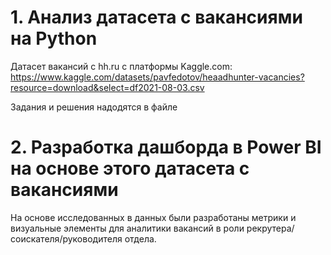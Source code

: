 # 1. Анализ датасета с вакансиями на Python

Датасет вакансий с hh.ru с платформы Kaggle.com: https://www.kaggle.com/datasets/pavfedotov/heaadhunter-vacancies?resource=download&select=df2021-08-03.csv


Задания и решения надодятся в файле


 # 2. Разработка дашборда в Power BI на основе этого датасета с вакансиями

На основе исследованных в данных были разработаны метрики и визуальные элементы для аналитики вакансий в роли рекрутера/соискателя/руководителя 
отдела. 
